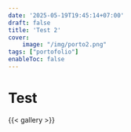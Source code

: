 ```yaml
---
date: '2025-05-19T19:45:14+07:00'
draft: false
title: 'Test 2'
cover:
    image: "/img/porto2.png"
tags: ["portofolio"]
enableToc: false
---
```

# Test

{{< gallery >}} 